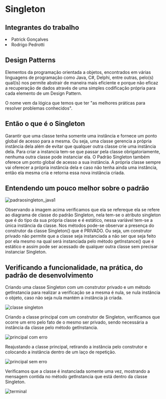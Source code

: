 <h1>Singleton</h1>

<h2>Integrantes do trabalho</h2>
<td><li>Patrick Gonçalves</li>
  <li>Rodrigo Pedrotti</li></td>

<h2><b>Design Patterns</b></h2>
<p>Elementos da programação orientada a objetos, encontrados em várias linguagens de programação como Java, C#, Delphi, 
entre outras, pelo(s) qual(is) nos permite abstrair de maneira mais eficiente e porque não eficaz a recuperação de dados 
através de uma simples codificação própria para cada elemento de um Design Pattern.</p>

<p>O nome vem da lógica que temos que ter "as melhores práticas para resolver problemas conhecidos".</p>

<h2><b>Então o que é o Singleton </b></h2>
<p>Garantir que uma classe tenha somente uma instância e fornece um ponto global de acesso para a mesma.
Ou seja, uma classe gerencia a própria instância dela além de evitar que qualquer outra classe crie uma instância dela. 
Para criar a instancia tem-se que passar pela classe obrigatoriamente, nenhuma outra classe pode instanciar ela. 
O Padrão Singleton também oferece um ponto global de acesso a sua instância. A própria classe sempre vai oferecer a 
própria instância dela e caso não tenha ainda uma instância, então ela mesma cria e retorna essa nova instância criada.</p>

<h2><b>Entendendo um pouco melhor sobre o padrão</b></h2>

![padraosingleton_java1](https://user-images.githubusercontent.com/34414598/48813997-52483380-ed20-11e8-9f33-f0065e73e4f0.jpg)

<p>Observando a imagem acima verificamos que ela se refereque ela se refere ao diagrama de classe do padrão Singleton, nela tem-se o atributo singleton que é do tipo da sua própria classe e é estático, nessa variável tem-se a única instância da classe. Nos métodos pode-se observar a presença do construtor da classe Singleton() que é PRIVADO. Ou seja, um construtor privado não permite que a classe seja instanciada a não ser que seja feito por ela mesmo na qual será instanciada pelo método getInstance() que é estático e assim pode ser acessado de qualquer outra classe sem precisar instanciar Singleton.</p>

<h2>Verificando a funcionalidade, na prática, do padrão de desenvolvimento</h2>

<p>Criando uma classe Singleton com um construtor privado e um método getInstancia para realizar a verificação se a mesma é nula, se nula instância o objeto, caso não seja nula mantém a instância já criada.</p>

![classe singleton](https://user-images.githubusercontent.com/34414598/49014036-e6255f80-f165-11e8-8328-228faaeab474.jpg)

<p>Criando a classe principal com um construtor de Singleton, verificamos que ocorre um erro pelo fato de o mesmo ser privado, sendo necessária a instância da classe pelo método getInstancia.</p>

![principal com erro](https://user-images.githubusercontent.com/34414598/49014080-03f2c480-f166-11e8-9d28-ed550feaedda.jpg)

<p>Reajustando a classe principal, retirando a instância pelo construtor e colocando a instância dentro de um laço de repetição.</p>

![principal sem erro](https://user-images.githubusercontent.com/34414598/49014102-1967ee80-f166-11e8-9e0f-0783eff1c6d4.jpg)

<p>Verificamos que a classe é instanciada somente uma vez, mostrando a mensagem contida no método getInstancia que está dentro da classe Singleton.</p>

![terminal](https://user-images.githubusercontent.com/34414598/49014123-2be22800-f166-11e8-9830-69259bd972ef.jpg)
